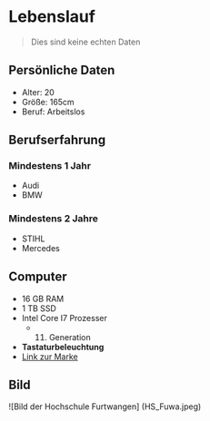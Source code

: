 # Lebenslauf
>Dies sind keine echten Daten

## Persönliche Daten
* Alter: 20
* Größe: 165cm
* Beruf: Arbeitslos

## Berufserfahrung
### Mindestens 1 Jahr
* Audi 
* BMW
### Mindestens 2 Jahre
* STIHL
* Mercedes

## Computer
* 16 GB RAM
* 1 TB SSD
* Intel Core I7 Prozesser
	* 11. Generation
* __Tastaturbeleuchtung__
* [Link zur Marke](https://www.dell.com/de-de?c=de&l=de&s=gen&mp=dell.de/&redirect=1)

## Bild

![Bild der Hochschule Furtwangen] (HS_Fuwa.jpeg)